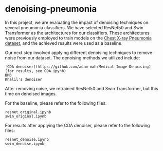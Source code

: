 # denoising-pneumonia
In this project, we are evaluating the impact of denoising techniques on several pneumonia classifiers. We have selected ResNet50 and Swin Transformer as the architectures for our classifiers. These architectures were previously employed to train models on the [Chest X-ray Pneumonia dataset](https://www.kaggle.com/datasets/paultimothymooney/chest-xray-pneumonia), and the achieved results were used as a baseline.

Our next step involved applying different denoising techniques to remove noise from our dataset. The denoising methods we utilized include:

    [CDA denoiser](https://github.com/adam-mah/Medical-Image-Denoising) (for results, see CDA.ipynb)
    BM3 
    Khalil's denoiser

After removing noise, we retrained ResNet50 and Swin Transformer, but this time on denoised images.

For the baseline, please refer to the following files:

    resnet_original.ipynb
    swin_original.ipynb

For results after applying the CDA denoiser, please refer to the following files:

    resnet_denoise.ipynb
    swin_denoise.ipynb
